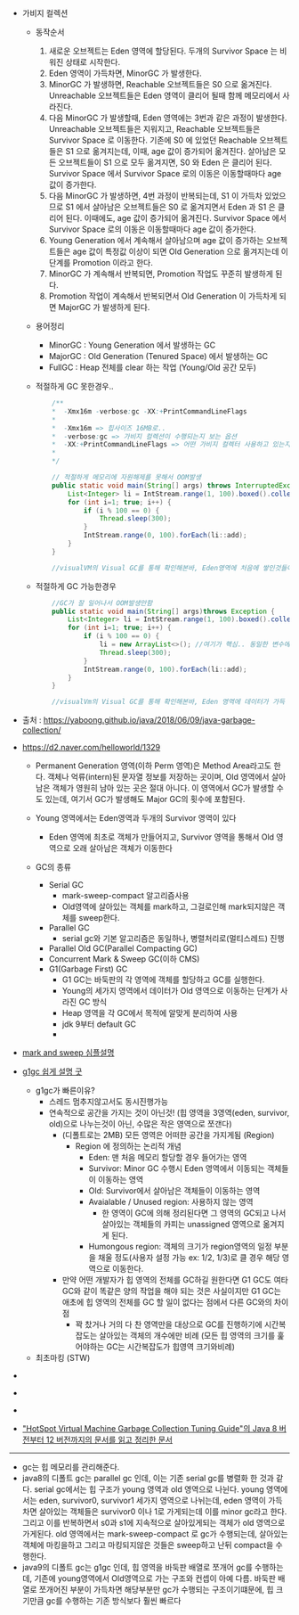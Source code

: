 - 가비지 컬렉션
  - 동작순서
    1. 새로운 오브젝트는 Eden 영역에 할당된다. 두개의 Survivor Space 는 비워진 상태로 시작한다.
    2. Eden 영역이 가득차면, MinorGC 가 발생한다.
    3. MinorGC 가 발생하면, Reachable 오브젝트들은 S0 으로 옮겨진다. Unreachable 오브젝트들은 Eden 영역이 클리어 될때 함께 메모리에서 사라진다.
    4. 다음 MinorGC 가 발생할때, Eden 영역에는 3번과 같은 과정이 발생한다. Unreachable 오브젝트들은 지워지고, Reachable 오브젝트들은 Survivor Space 로 이동한다. 기존에 S0 에 있었던 Reachable 오브젝트들은 S1 으로 옮겨지는데, 이때, age 값이 증가되어 옮겨진다. 살아남은 모든 오브젝트들이 S1 으로 모두 옮겨지면, S0 와 Eden 은 클리어 된다. Survivor Space 에서 Survivor Space 로의 이동은 이동할때마다 age 값이 증가한다.
    5. 다음 MinorGC 가 발생하면, 4번 과정이 반복되는데, S1 이 가득차 있었으므로 S1 에서 살아남은 오브젝트들은 S0 로 옮겨지면서 Eden 과 S1 은 클리어 된다. 이때에도, age 값이 증가되어 옮겨진다. Survivor Space 에서 Survivor Space 로의 이동은 이동할때마다 age 값이 증가한다.
    6. Young Generation 에서 계속해서 살아남으며 age 값이 증가하는 오브젝트들은 age 값이 특정값 이상이 되면 Old Generation 으로 옮겨지는데 이 단계를 Promotion 이라고 한다.
    7. MinorGC 가 계속해서 반복되면, Promotion 작업도 꾸준히 발생하게 된다.
    8. Promotion 작업이 계속해서 반복되면서 Old Generation 이 가득차게 되면 MajorGC 가 발생하게 된다.
  - 용어정리
    - MinorGC : Young Generation 에서 발생하는 GC
    - MajorGC : Old Generation (Tenured Space) 에서 발생하는 GC
    - FullGC : Heap 전체를 clear 하는 작업 (Young/Old 공간 모두)

  - 적절하게 GC 못한경우..
    ```java
        /**
        *  -Xmx16m -verbose:gc -XX:+PrintCommandLineFlags
        *  
        *  -Xmx16m => 힙사이즈 16MB로..
        *  -verbose:gc => 가비지 컬렉션이 수행되는지 보는 옵션
        *  -XX:+PrintCommandLineFlags => 어떤 가비지 컬렉터 사용하고 있는지 찍어줌
        *
        */

        // 적절하게 메모리에 자원해제를 못해서 OOM발생
        public static void main(String[] args) throws InterruptedException {
            List<Integer> li = IntStream.range(1, 100).boxed().collect(Collectors.toList());
            for (int i=1; true; i++) {
                if (i % 100 == 0) {
                    Thread.sleep(300);
                }
                IntStream.range(0, 100).forEach(li::add);
            }
        }

        //visualVM의 Visual GC를 통해 확인해본바, Eden영역에 처음에 쌓인것들이 S0이나 S1 영역으로 번갈아가면서 채우고 지우고(지울때는 결국 OLD GEN으로 넘어감)를 반복하는데, 어느순간부터는 S0이나 S1이 가득차기전에도 OLD GEN이 쭉쭉 올라가면서(FULL GC로 인함인듯) 결국 OOM 터짐.. 
    ```
  - 적절하게 GC 가능한경우
    ```java
        //GC가 잘 일어나서 OOM발생안함
        public static void main(String[] args)throws Exception {
            List<Integer> li = IntStream.range(1, 100).boxed().collect(Collectors.toList());
            for (int i=1; true; i++) {
                if (i % 100 == 0) {
                    li = new ArrayList<>(); //여기가 핵심.. 동일한 변수에 새로운 arrayList를 할당해줘서 기존에 올라가있던 list가 참조하고있는놈이 없으니깐(Unreachable Object) GC대상이되어서 자원해제이루어짐
                    Thread.sleep(300);
                }
                IntStream.range(0, 100).forEach(li::add);
            }
        }

        //visualVm의 Visual GC를 통해 확인해본바, Eden 영역에 데이터가 가득 쌓였을때, 비어있는 Survivor space로 가게되고(Minor GC라고하며, S0과 S1 왔다리갔다리 반복) OLD GEN은 아주 천천히 쌓이거나 거의 쌓이지않음.. 시간이 좀 더 지나면 S0과 S1에 쌓이는것도 현저하게 줄어듬..  
    ```




- 출처 : https://yaboong.github.io/java/2018/06/09/java-garbage-collection/



- https://d2.naver.com/helloworld/1329
  - Permanent Generation 영역(이하 Perm 영역)은 Method Area라고도 한다. 객체나 억류(intern)된 문자열 정보를 저장하는 곳이며, Old 영역에서 살아남은 객체가 영원히 남아 있는 곳은 절대 아니다. 이 영역에서 GC가 발생할 수도 있는데, 여기서 GC가 발생해도 Major GC의 횟수에 포함된다.
  - Young 영역에서는 Eden영역과 두개의 Survivor 영역이 있다
    - Eden 영역에 최초로 객체가 만들어지고, Survivor 영역을 통해서 Old 영역으로 오래 살아남은 객체가 이동한다
    
  - GC의 종류
    - Serial GC
      - mark-sweep-compact 알고리즘사용
      - Old영역에 살아있는 객체를 mark하고, 그걸로인해 mark되지않은 객체를 sweep한다. 
    - Parallel GC
      - serial gc와 기본 알고리즘은 동일하나, 병렬처리로(멀티스레드) 진행
    - Parallel Old GC(Parallel Compacting GC)
    - Concurrent Mark & Sweep GC(이하 CMS)
    - G1(Garbage First) GC 
      - G1 GC는 바둑판의 각 영역에 객체를 할당하고 GC를 실행한다.
      - Young의 세가지 영역에서 데이터가 Old 영역으로 이동하는 단계가 사라진 GC 방식
      - Heap 영역을 각 GC에서 목적에 알맞게 분리하여 사용
      - jdk 9부터 default GC
      - 


- [mark and sweep 심플설명](https://imasoftwareengineer.tistory.com/103)
- [g1gc 쉽게 설명 굿](https://middleearth.tistory.com/87)
  - g1gc가 빠른이유?
    - 스레드 멈추지않고서도 동시진행가능
    - 연속적으로 공간을 가지는 것이 아닌것! (힙 영역을 3영역(eden, survivor, old)으로 나누는것이 아닌, 수많은 작은 영역으로 쪼갠다)
      - (디폴트로는 2MB) 모든 영역은 어떠한 공간을 가지게됨 (Region)
        - Region 에 정의하는 논리적 개념
          - Eden: 맨 처음 메모리 할당할 경우 들어가는 영역
          - Survivor: Minor GC 수행시 Eden 영역에서 이동되는 객체들이 이동하는 영역
          - Old: Survivor에서 살아남은 객체들이 이동하는 영역
          - Avaialable / Unused region: 사용하지 않는 영역
            - 한 영역이 GC에 의해 정리된다면 그 영역의 GC되고 나서 살아있는 객체들의 카피는 unassigned 영역으로 옮겨지게 된다.
          - Humongous region: 객체의 크기가 region영역의 일정 부분을 채울 정도(사용자 설정 가능 ex: 1/2, 1/3)로 클 경우 해당 영역으로 이동한다.
      - 만약 어떤 개발자가 힙 영역의 전체를 GC하길 원한다면 G1 GC도 여타 GC와 같이 똑같은 양의 작업을 해야 되는 것은 사실이지만 G1 GC는 애초에 힙 영역의 전체를 GC 할 일이 없다는 점에서 다른 GC와의 차이점
        - 꽉 찼거나 거의 다 찬 영역만을 대상으로 GC를 진행하기에 시간복잡도는 살아있는 객체의 개수에만 비례 (모든 힙 영역의 크기를 훑어야하는 GC는 시간복잡도가 힙영역 크기와비례)
  - 최초마킹 (STW)    

- [](https://thinkground.studio/%EC%9D%BC%EB%B0%98%EC%A0%81%EC%9D%B8-gc-%EB%82%B4%EC%9A%A9%EA%B3%BC-g1gc-garbage-first-garbage-collector-%EB%82%B4%EC%9A%A9/)
- [](https://javabom.tistory.com/7)
- [](https://youn0111.tistory.com/m/entry/Java-Garbage-CollectionGC%EB%9E%80-%EB%AC%B4%EC%97%87%EC%9D%B4%EA%B3%A0-%EB%8F%99%EC%9E%91%EB%B0%A9%EC%8B%9D%EC%97%90-%EB%8C%80%ED%95%B4)
- ["HotSpot Virtual Machine Garbage Collection Tuning Guide"의 Java 8 버전부터 12 버전까지의 문서를 읽고 정리한 문서](https://johngrib.github.io/wiki/java-g1gc/)

---

- gc는 힙 메모리를 관리해준다.
- java8의 디폴트 gc는 parallel gc 인데, 이는 기존 serial gc를 병렬화 한 것과 같다. serial gc에서는 힙 구조가 young 영역과 old 영역으로 나뉜다. young 영역에서는 eden, survivor0, survivor1 세가지 영역으로 나뉘는데, eden 영역이 가득 차면 살아있는 객체들은 survivor0 이나 1로 가게되는데 이를 minor gc라고 한다. 그리고 이를 반복하면서 s0과 s1에 지속적으로 살아있게되는 객체가 old 영역으로 가게된다. old 영역에서는 mark-sweep-compact 로 gc가 수행되는데, 살아있는 객체에 마킹을하고 그리고 마킹되지않은 것들은 sweep하고 난뒤 compact을 수행한다. 
- java9의 디폴트 gc는 g1gc 인데, 힙 영역을 바둑판 배열로 쪼개어 gc를 수행하는데, 기존에 young영역에서 Old영역으로 가는 구조와 컨셉이 아예 다름. 바둑판 배열로 쪼개어진 부분이 가득차면 해당부분만 gc가 수행되는 구조이기떄문에, 힙 크기만큼 gc를 수행하는 기존 방식보다 훨씬 빠르다